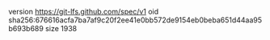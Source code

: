 version https://git-lfs.github.com/spec/v1
oid sha256:676616acfa7ba7af9c20f2ee41e0bb572de9154eb0beba651d44aa95b693b689
size 1938
